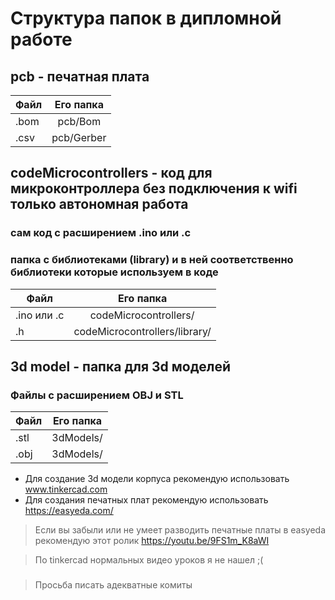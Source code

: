 # Структура папок в дипломной работе
## pcb - печатная плата

| Файл  | Его папка |
| ------------- |:-------------:|
| .bom      | pcb/Bom     |
| .csv      | pcb/Gerber     |
 
## codeMicrocontrollers - код для микроконтроллера без подключения к wifi только автономная работа
### сам код с расширением .ino или .c
### папка с библиотеками (library) и в ней соответственно библиотеки которые используем в коде
| Файл  | Его папка |
| ------------- |:-------------:|
| .ino или .c | codeMicrocontrollers/    |
| .h      | codeMicrocontrollers/library/ |
## 3d model - папка для 3d моделей 
### Файлы с расширением OBJ и STL
| Файл  | Его папка |
| ------------- |:-------------:|
| .stl | 3dModels/    |
| .obj      | 3dModels/ |


- Для создание 3d модели корпуса рекомендую использовать www.tinkercad.com
- Для создания печатных плат рекомендую использовать https://easyeda.com/


> Если вы забыли или не умеет разводить печатные платы в easyeda рекомендую этот ролик https://youtu.be/9FS1m_K8aWI

> По tinkercad нормальных видео уроков я не нашел ;(
###

> Просьба писать адекватные комиты 


